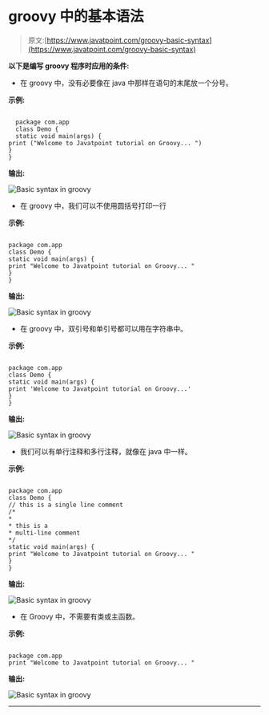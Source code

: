 # groovy 中的基本语法

> 原文:[https://www.javatpoint.com/groovy-basic-syntax](https://www.javatpoint.com/groovy-basic-syntax)

**以下是编写 groovy 程序时应用的条件:**

*   在 groovy 中，没有必要像在 java 中那样在语句的末尾放一个分号。

**示例:**

```

  package com.app
  class Demo {
  static void main(args) {
print ("Welcome to Javatpoint tutorial on Groovy... ")
}
}

```

**输出:**

![Basic syntax in groovy](../Images/84e22c1e5851bb2eb05e443a103f5720.png)

*   在 groovy 中，我们可以不使用圆括号打印一行

**示例:**

```

package com.app
class Demo {
static void main(args) {
print "Welcome to Javatpoint tutorial on Groovy... "
}
}

```

**输出:**

![Basic syntax in groovy](../Images/fbee4822291efe1a5f9a8928d719e496.png)

*   在 groovy 中，双引号和单引号都可以用在字符串中。

**示例:**

```

package com.app
class Demo {
static void main(args) {
print 'Welcome to Javatpoint tutorial on Groovy...'
}
}

```

**输出:**

![Basic syntax in groovy](../Images/f071290abfa96720039ba9b719eae48f.png)

*   我们可以有单行注释和多行注释，就像在 java 中一样。

**示例:**

```

package com.app
class Demo {
// this is a single line comment
/*
* 
* this is a
* multi-line comment
*/
static void main(args) {
print "Welcome to Javatpoint tutorial on Groovy... "
}
}

```

**输出:**

![Basic syntax in groovy](../Images/eaefa911df82e72b108e6143144e245c.png)

*   在 Groovy 中，不需要有类或主函数。

**示例:**

```

package com.app
print "Welcome to Javatpoint tutorial on Groovy... "

```

**输出:**

![Basic syntax in groovy](../Images/de16e258cb595b16fb970c5ce50c2df7.png)

* * *